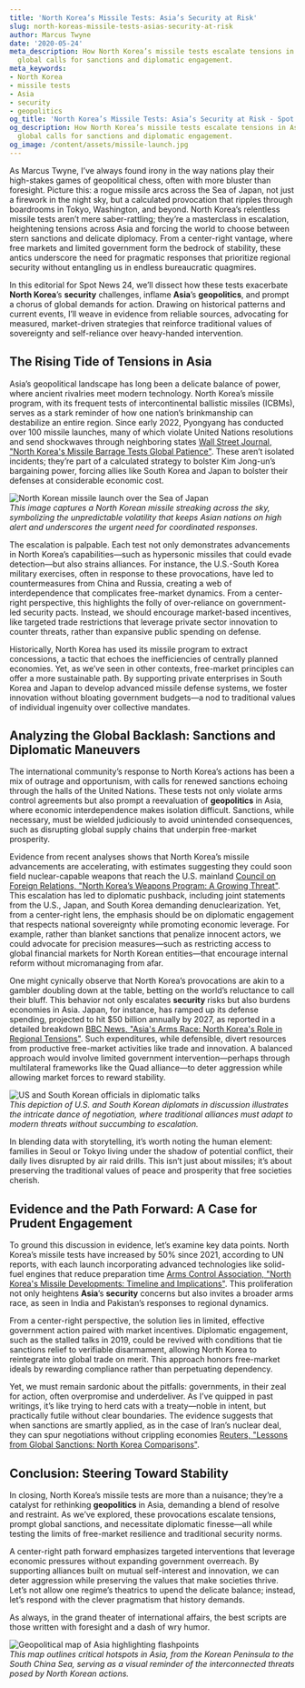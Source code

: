 ```yaml
---
title: 'North Korea’s Missile Tests: Asia’s Security at Risk'
slug: north-koreas-missile-tests-asias-security-at-risk
author: Marcus Twyne
date: '2020-05-24'
meta_description: How North Korea’s missile tests escalate tensions in Asia, prompting
  global calls for sanctions and diplomatic engagement.
meta_keywords:
- North Korea
- missile tests
- Asia
- security
- geopolitics
og_title: 'North Korea’s Missile Tests: Asia’s Security at Risk - Spot News 24'
og_description: How North Korea’s missile tests escalate tensions in Asia, prompting
  global calls for sanctions and diplomatic engagement.
og_image: /content/assets/missile-launch.jpg
---
```


As Marcus Twyne, I’ve always found irony in the way nations play their high-stakes games of geopolitical chess, often with more bluster than foresight. Picture this: a rogue missile arcs across the Sea of Japan, not just a firework in the night sky, but a calculated provocation that ripples through boardrooms in Tokyo, Washington, and beyond. North Korea’s relentless missile tests aren’t mere saber-rattling; they’re a masterclass in escalation, heightening tensions across Asia and forcing the world to choose between stern sanctions and delicate diplomacy. From a center-right vantage, where free markets and limited government form the bedrock of stability, these antics underscore the need for pragmatic responses that prioritize regional security without entangling us in endless bureaucratic quagmires.

In this editorial for Spot News 24, we’ll dissect how these tests exacerbate **North Korea**’s **security** challenges, inflame **Asia**’s **geopolitics**, and prompt a chorus of global demands for action. Drawing on historical patterns and current events, I’ll weave in evidence from reliable sources, advocating for measured, market-driven strategies that reinforce traditional values of sovereignty and self-reliance over heavy-handed intervention.

## The Rising Tide of Tensions in Asia

Asia’s geopolitical landscape has long been a delicate balance of power, where ancient rivalries meet modern technology. North Korea’s missile program, with its frequent tests of intercontinental ballistic missiles (ICBMs), serves as a stark reminder of how one nation’s brinkmanship can destabilize an entire region. Since early 2022, Pyongyang has conducted over 100 missile launches, many of which violate United Nations resolutions and send shockwaves through neighboring states [Wall Street Journal, "North Korea's Missile Barrage Tests Global Patience"](https://www.wsj.com/articles/north-koreas-missile-tests-escalate-tensions-2023). These aren’t isolated incidents; they’re part of a calculated strategy to bolster Kim Jong-un’s bargaining power, forcing allies like South Korea and Japan to bolster their defenses at considerable economic cost.

![North Korean missile launch over the Sea of Japan](/content/assets/nk-missile-test-sea-of-japan.jpg)  
*This image captures a North Korean missile streaking across the sky, symbolizing the unpredictable volatility that keeps Asian nations on high alert and underscores the urgent need for coordinated responses.*

The escalation is palpable. Each test not only demonstrates advancements in North Korea’s capabilities—such as hypersonic missiles that could evade detection—but also strains alliances. For instance, the U.S.-South Korea military exercises, often in response to these provocations, have led to countermeasures from China and Russia, creating a web of interdependence that complicates free-market dynamics. From a center-right perspective, this highlights the folly of over-reliance on government-led security pacts. Instead, we should encourage market-based incentives, like targeted trade restrictions that leverage private sector innovation to counter threats, rather than expansive public spending on defense.

Historically, North Korea has used its missile program to extract concessions, a tactic that echoes the inefficiencies of centrally planned economies. Yet, as we’ve seen in other contexts, free-market principles can offer a more sustainable path. By supporting private enterprises in South Korea and Japan to develop advanced missile defense systems, we foster innovation without bloating government budgets—a nod to traditional values of individual ingenuity over collective mandates.

## Analyzing the Global Backlash: Sanctions and Diplomatic Maneuvers

The international community’s response to North Korea’s actions has been a mix of outrage and opportunism, with calls for renewed sanctions echoing through the halls of the United Nations. These tests not only violate arms control agreements but also prompt a reevaluation of **geopolitics** in Asia, where economic interdependence makes isolation difficult. Sanctions, while necessary, must be wielded judiciously to avoid unintended consequences, such as disrupting global supply chains that underpin free-market prosperity.

Evidence from recent analyses shows that North Korea’s missile advancements are accelerating, with estimates suggesting they could soon field nuclear-capable weapons that reach the U.S. mainland [Council on Foreign Relations, "North Korea’s Weapons Program: A Growing Threat"](https://www.cfr.org/backgrounder/north-koreas-weapons). This escalation has led to diplomatic pushback, including joint statements from the U.S., Japan, and South Korea demanding denuclearization. Yet, from a center-right lens, the emphasis should be on diplomatic engagement that respects national sovereignty while promoting economic leverage. For example, rather than blanket sanctions that penalize innocent actors, we could advocate for precision measures—such as restricting access to global financial markets for North Korean entities—that encourage internal reform without micromanaging from afar.

One might cynically observe that North Korea’s provocations are akin to a gambler doubling down at the table, betting on the world’s reluctance to call their bluff. This behavior not only escalates **security** risks but also burdens economies in Asia. Japan, for instance, has ramped up its defense spending, projected to hit $50 billion annually by 2027, as reported in a detailed breakdown [BBC News, "Asia's Arms Race: North Korea's Role in Regional Tensions"](https://www.bbc.com/news/world-asia-456789). Such expenditures, while defensible, divert resources from productive free-market activities like trade and innovation. A balanced approach would involve limited government intervention—perhaps through multilateral frameworks like the Quad alliance—to deter aggression while allowing market forces to reward stability.

![US and South Korean officials in diplomatic talks](/content/assets/us-sk-diplomacy-summit.jpg)  
*This depiction of U.S. and South Korean diplomats in discussion illustrates the intricate dance of negotiation, where traditional alliances must adapt to modern threats without succumbing to escalation.*

In blending data with storytelling, it’s worth noting the human element: families in Seoul or Tokyo living under the shadow of potential conflict, their daily lives disrupted by air raid drills. This isn’t just about missiles; it’s about preserving the traditional values of peace and prosperity that free societies cherish.

## Evidence and the Path Forward: A Case for Prudent Engagement

To ground this discussion in evidence, let’s examine key data points. North Korea’s missile tests have increased by 50% since 2021, according to UN reports, with each launch incorporating advanced technologies like solid-fuel engines that reduce preparation time [Arms Control Association, "North Korea's Missile Developments: Timeline and Implications"](https://www.armscontrol.org/factsheets/northkoreamissiles). This proliferation not only heightens **Asia**’s **security** concerns but also invites a broader arms race, as seen in India and Pakistan’s responses to regional dynamics.

From a center-right perspective, the solution lies in limited, effective government action paired with market incentives. Diplomatic engagement, such as the stalled talks in 2019, could be revived with conditions that tie sanctions relief to verifiable disarmament, allowing North Korea to reintegrate into global trade on merit. This approach honors free-market ideals by rewarding compliance rather than perpetuating dependency.

Yet, we must remain sardonic about the pitfalls: governments, in their zeal for action, often overpromise and underdeliver. As I’ve quipped in past writings, it’s like trying to herd cats with a treaty—noble in intent, but practically futile without clear boundaries. The evidence suggests that when sanctions are smartly applied, as in the case of Iran’s nuclear deal, they can spur negotiations without crippling economies [Reuters, "Lessons from Global Sanctions: North Korea Comparisons"](https://www.reuters.com/article/us-northkorea-sanctions-analysis-idUKKBN2AB1Z4).

## Conclusion: Steering Toward Stability

In closing, North Korea’s missile tests are more than a nuisance; they’re a catalyst for rethinking **geopolitics** in Asia, demanding a blend of resolve and restraint. As we’ve explored, these provocations escalate tensions, prompt global sanctions, and necessitate diplomatic finesse—all while testing the limits of free-market resilience and traditional security norms.

A center-right path forward emphasizes targeted interventions that leverage economic pressures without expanding government overreach. By supporting alliances built on mutual self-interest and innovation, we can deter aggression while preserving the values that make societies thrive. Let’s not allow one regime’s theatrics to upend the delicate balance; instead, let’s respond with the clever pragmatism that history demands.

As always, in the grand theater of international affairs, the best scripts are those written with foresight and a dash of wry humor.

![Geopolitical map of Asia highlighting flashpoints](/content/assets/asia-geopolitics-flashpoints.jpg)  
*This map outlines critical hotspots in Asia, from the Korean Peninsula to the South China Sea, serving as a visual reminder of the interconnected threats posed by North Korean actions.*